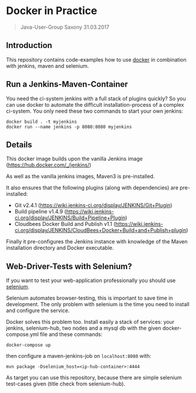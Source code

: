 # Docker in Practice
>Java-User-Group Saxony 31.03.2017

## Introduction

This repository contains code-examples how to use [docker](www.docker.com) in combination with jenkins, maven and selenium.

## Run a Jenkins-Maven-Container

You need the ci-system jenkins with a full stack of plugins quickly?
So you can use docker to automate the difficult installation-process of a complex ci-system.
You only need these two commands to start your own jenkins:

```
docker build . -t myjenkins
docker run --name jenkins -p 8080:8080 myjenkins
```

## Details

This docker image builds upon the vanilla Jenkins image (https://hub.docker.com/_/jenkins/)

As well as the vanilla jenkins images, Maven3 is pre-installed.

It also ensures that the following plugins (along with dependencies) are pre-installed:

* Git v2.4.1 (https://wiki.jenkins-ci.org/display/JENKINS/Git+Plugin)
* Build pipeline v1.4.9 (https://wiki.jenkins-ci.org/display/JENKINS/Build+Pipeline+Plugin)
* Cloudbees Docker Build and Publish v1.1 (https://wiki.jenkins-ci.org/display/JENKINS/CloudBees+Docker+Build+and+Publish+plugin)

Finally it pre-configures the Jenkins instance with knowledge of the Maven installation directory and Docker executable.

## Web-Driver-Tests with Selenium?

If you want to test your web-application professionally you should use [selenium](http://docs.seleniumhq.org/docs/07_selenium_grid.jsp ).

Selenium automates browser-testing, this is important to save time in development.
The only problem with selenium is the time you need to install and configure the service.

Docker solves this problem too. 
Install easily a stack of services: your jenkins, selenium-hub, two nodes and a mysql db with the given docker-compose.yml file and these commands:

```
docker-compose up
```
then configure a maven-jenkins-job on `localhost:8080` with:
```
mvn package -Dselenium_host=<ip-hub-container>:4444
```
As target you can use this repository, because there are simple selenium test-cases given (title check from selenium-hub).

